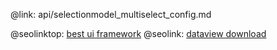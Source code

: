 @link: api/selectionmodel_multiselect_config.md

@seolinktop: [best ui framework](https://webix.com)
@seolink: [dataview download](https://webix.com/widget/dataview/)